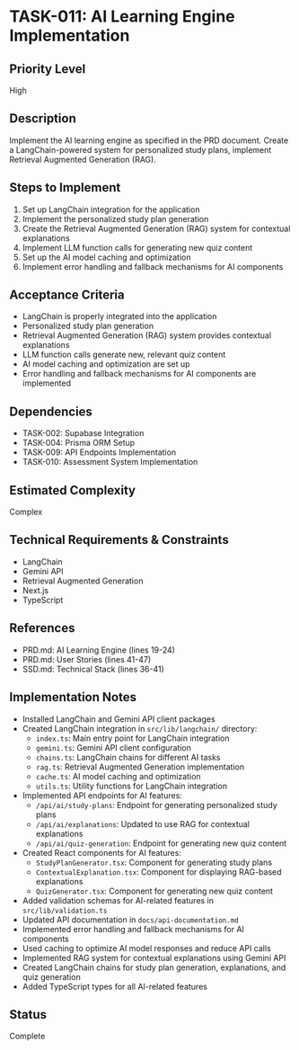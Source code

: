 # TASK-011: AI Learning Engine Implementation

## Priority Level
High

## Description
Implement the AI learning engine as specified in the PRD document. Create a LangChain-powered system for personalized study plans, implement Retrieval Augmented Generation (RAG).

## Steps to Implement
1. Set up LangChain integration for the application
2. Implement the personalized study plan generation
3. Create the Retrieval Augmented Generation (RAG) system for contextual explanations
4. Implement LLM function calls for generating new quiz content
5. Set up the AI model caching and optimization
6. Implement error handling and fallback mechanisms for AI components

## Acceptance Criteria
- LangChain is properly integrated into the application
- Personalized study plan generation
- Retrieval Augmented Generation (RAG) system provides contextual explanations
- LLM function calls generate new, relevant quiz content
- AI model caching and optimization are set up
- Error handling and fallback mechanisms for AI components are implemented

## Dependencies
- TASK-002: Supabase Integration
- TASK-004: Prisma ORM Setup
- TASK-009: API Endpoints Implementation
- TASK-010: Assessment System Implementation

## Estimated Complexity
Complex

## Technical Requirements & Constraints
- LangChain
- Gemini API
- Retrieval Augmented Generation
- Next.js
- TypeScript

## References
- PRD.md: AI Learning Engine (lines 19-24)
- PRD.md: User Stories (lines 41-47)
- SSD.md: Technical Stack (lines 36-41)

## Implementation Notes
- Installed LangChain and Gemini API client packages
- Created LangChain integration in `src/lib/langchain/` directory:
  - `index.ts`: Main entry point for LangChain integration
  - `gemini.ts`: Gemini API client configuration
  - `chains.ts`: LangChain chains for different AI tasks
  - `rag.ts`: Retrieval Augmented Generation implementation
  - `cache.ts`: AI model caching and optimization
  - `utils.ts`: Utility functions for LangChain integration
- Implemented API endpoints for AI features:
  - `/api/ai/study-plans`: Endpoint for generating personalized study plans
  - `/api/ai/explanations`: Updated to use RAG for contextual explanations
  - `/api/ai/quiz-generation`: Endpoint for generating new quiz content
- Created React components for AI features:
  - `StudyPlanGenerator.tsx`: Component for generating study plans
  - `ContextualExplanation.tsx`: Component for displaying RAG-based explanations
  - `QuizGenerator.tsx`: Component for generating new quiz content
- Added validation schemas for AI-related features in `src/lib/validation.ts`
- Updated API documentation in `docs/api-documentation.md`
- Implemented error handling and fallback mechanisms for AI components
- Used caching to optimize AI model responses and reduce API calls
- Implemented RAG system for contextual explanations using Gemini API
- Created LangChain chains for study plan generation, explanations, and quiz generation
- Added TypeScript types for all AI-related features

## Status
Complete
